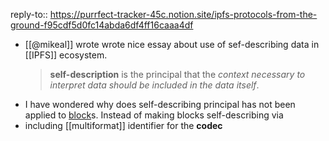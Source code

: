 reply-to:: https://purrfect-tracker-45c.notion.site/ipfs-protocols-from-the-ground-f95cdf5d0fc14abda6df4ff16caaa4df

- [[@mikeal]] wrote wrote nice essay about use of sef-describing data in [[IPFS]] ecosystem. 
  > **self-description** is the principal that the *context necessary to interpret data should be included in the data itself*.
- I have wondered why does self-describing principal has not been applied to [block](https://ipld.io/docs/intro/primer/#blocks-vs-nodes)s. Instead of making blocks self-describing via
- including [[multiformat]] identifier for the **codec**